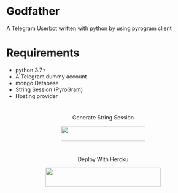 # Godfather
A Telegram Userbot written with python by using pyrogram client

# Requirements
- python 3.7+
- A Telegram dummy account
- mongo Database
- String Session (PyroGram)
- Hosting provider
#

<p align="center">Generate String Session</p>

<p align="center"><a href="https://replit.com/@Itz-zaid/pyrogram"> <img src="https://img.shields.io/badge/String%20Session-black?style=for-the-badge&logo=replit" width="220" height="38.45"/></a></p>

#

<p align="center">Deploy With Heroku</p>

<p align="center"><a href="https://heroku.com/deploy?template=https://github.com/Team-TGN/GodfatherAddon"> <img src="https://img.shields.io/badge/Deploy%20To%20Heroku-blueviolet?style=for-the-badge&logo=heroku" width="300" height="50.75"/></a></p>


